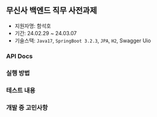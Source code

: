 ## 무신사 백엔드 직무 사전과제

- 지원자명: 함석호  
- 기간: 24.02.29 ~ 24.03.07  
- 기술스택: `Java17`, `SpringBoot 3.2.3`, `JPA`, `H2`, Swagger Uio

### API Docs

### 실행 방법

### 테스트 내용

### 개발 중 고민사항